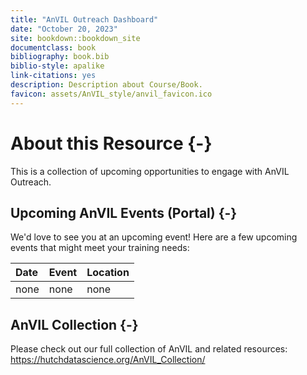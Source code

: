 ```yaml
---
title: "AnVIL Outreach Dashboard"
date: "October 20, 2023"
site: bookdown::bookdown_site
documentclass: book
bibliography: book.bib
biblio-style: apalike
link-citations: yes
description: Description about Course/Book.
favicon: assets/AnVIL_style/anvil_favicon.ico
---
```



# About this Resource {-}
 
This is a collection of upcoming opportunities to engage with AnVIL Outreach.

## Upcoming AnVIL Events (Portal) {-}

We'd love to see you at an upcoming event! Here are a few upcoming events that might meet your training needs:

<table>
 <thead>
  <tr>
   <th style="text-align:left;"> Date </th>
   <th style="text-align:left;"> Event </th>
   <th style="text-align:left;"> Location </th>
  </tr>
 </thead>
<tbody>
  <tr>
   <td style="text-align:left;"> none </td>
   <td style="text-align:left;"> none </td>
   <td style="text-align:left;"> none </td>
  </tr>
</tbody>
</table>

## AnVIL Collection {-}

Please check out our full collection of AnVIL and related resources: https://hutchdatascience.org/AnVIL_Collection/


